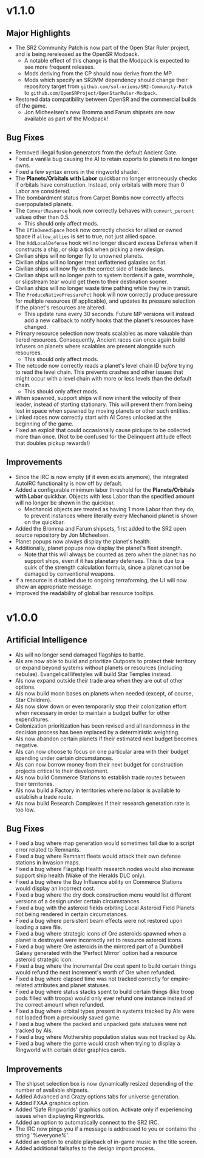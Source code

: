 # v1.1.0

## Major Highlights

- The SR2 Community Patch is now part of the Open Star Ruler project, and is being rereleased as the OpenSR Modpack.
    - A notable effect of this change is that the Modpack is expected to see more frequent releases.
    - Mods deriving from the CP should now derive from the MP. 
    - Mods which specify an SR2MM dependency should change their repository target from `github.com/sol-oriens/SR2-Community-Patch` to `github.com/OpenSRProject/OpenStarRuler-Modpack`.
- Restored data compatibility between OpenSR and the commercial builds of the game.
    - Jon Micheelsen's new Bromma and Farum shipsets are now available as part of the Modpack!

## Bug Fixes

- Removed illegal fusion generators from the default Ancient Gate.
- Fixed a vanilla bug causing the AI to retain exports to planets it no longer owns.
- Fixed a few syntax errors in the ringworld shader.
- The **Planets/Orbitals with Labor** quickbar no longer erroneously checks if orbitals have construction. Instead, only orbitals with more than 0 Labor are considered.
- The bombardment status from Carpet Bombs now correctly affects overpopulated planets.
- The `ConvertResource` hook now correctly behaves with `convert_percent` values other than 0.5.
    - This should only affect mods.
- The `IfInOwnedSpace` hook now correctly checks for allied *or* owned space if `allow_allies` is set to true, not just allied space.
- The `AddLocalDefense` hook will no longer discard excess Defense when it constructs a ship, or skip a tick when picking a new design.
- Civilian ships will no longer fly to unowned planets.
- Civilian ships will no longer treat unflattened galaxies as flat.
- Civilian ships will now fly on the correct side of trade lanes.
- Civilian ships will no longer path to system borders if a gate, wormhole, or slipstream tear would get them to their destination sooner.
- Civilian ships will no longer waste time pathing while they're in transit.
- The `ProduceNativePressurePct` hook will now correctly produce pressure for multiple resources (if applicable), and updates its pressure selection if the planet's resources are altered.
    - This update runs every 30 seconds. Future MP versions will instead add a new callback to notify hooks that the planet's resources have changed.
- Primary resource selection now treats scalables as more valuable than tiered resources. Consequently, Ancient races can once again build Infusers on planets where scalables are present alongside such resources.
    - This should only affect mods.
- The netcode now correctly reads a planet's level chain ID *before* trying to read the level chain. This prevents crashes and other issues that might occur with a level chain with more or less levels than the default chain.
    - This should only affect mods.
- When spawned, support ships will now inherit the velocity of their leader, instead of starting stationary. This will prevent them from being lost in space when spawned by moving planets or other such entities.
- Linked races now correctly start with AI Cores unlocked at the beginning of the game.
- Fixed an exploit that could occasionally cause pickups to be collected more than once. (Not to be confused for the Delinquent attitude effect that doubles pickup rewards!)

## Improvements

- Since the IRC is now empty (if it even exists anymore), the integrated AutoIRC functionality is now off by default.
- Added a configurable minimum labor threshold for the **Planets/Orbitals with Labor** quickbar. Objects with less Labor than the specified amount will no longer be shown in the quickbar.
    - Mechanoid objects are treated as having 1 more Labor than they do, to prevent instances where literally every Mechanoid planet is shown on the quickbar.
- Added the Bromma and Farum shipsets, first added to the SR2 open source repository by Jon Micheelsen.
- Planet popups now always display the planet's health.
- Additionally, planet popups now display the planet's fleet strength.
    - Note that this will always be counted as zero when the planet has no support ships, even if it has planetary defenses. This is due to a quirk of the strength calculation formula, since a planet cannot be damaged by conventional weapons.
- If a resource is disabled due to ongoing terraforming, the UI will now show an appropriate message.
- Improved the readability of global bar resource tooltips.

# v1.0.0

## Artificial Intelligence

- AIs will no longer send damaged flagships to battle.
- AIs are now able to build and prioritize Outposts to protect their territory or expand beyond systems without planets or resources (including nebulae). Evangelical lifestyles will build Star Temples instead.
- AIs now expand outside their trade area when they are out of other options.
- AIs now build moon bases on planets when needed (except, of course, Star Children).
- AIs now slow down or even temporarily stop their colonization effort when necessary in order to maintain a budget buffer for other expenditures.
- Colonization prioritization has been revised and all randomness in the decision process has been replaced by a deterministic weighting.
- AIs now abandon certain planets if their estimated next budget becomes negative.
- AIs can now choose to focus on one particular area with their budget spending under certain circumstances.
- AIs can now borrow money from their next budget for construction projects critical to their development.
- AIs now build Commerce Stations to establish trade routes between their territories.
- AIs now build a Factory in territories where no labor is available to establish a trade route.
- AIs now build Research Complexes if their research generation rate is too low.

## Bug Fixes

- Fixed a bug where map generation would sometimes fail due to a script error related to Remnants.
- Fixed a bug where Remnant fleets would attack their own defense stations in Invasion maps.
- Fixed a bug where Flagship Health research nodes would also increase support ship health (Wake of the Heralds DLC only).
- Fixed a bug where the Buy Influence ability on Commerce Stations would display an incorrect cost.
- Fixed a bug where the dry dock construction menu would list different versions of a design under certain circumstances.
- Fixed a bug with the asteroid fields orbiting Local Asteroid Field Planets not being rendered in certain circumstances.
- Fixed a bug where persistent beam effects were not restored upon loading a save file.
- Fixed a bug where strategic icons of Ore asteroids spawned when a planet is destroyed were incorrectly set to resource asteroid icons.
- Fixed a bug where Ore asteroids in the mirrored part of a Dumbbell Galaxy generated with the 'Perfect Mirror' option had a resource asteroid strategic icon.
- Fixed a bug where the incremental Ore cost spent to build certain things would refund the next increment's worth of Ore when refunded.
- Fixed a bug where elapsed time was not tracked correctly for empire-related attributes and planet statuses.
- Fixed a bug where status stacks spent to build certain things (like troop pods filled with troops) would only ever refund one instance instead of the correct amount when refunded.
- Fixed a bug where orbital types present in systems tracked by AIs were not loaded from a previously saved game.
- Fixed a bug where the packed and unpacked gate statuses were not tracked by AIs.
- Fixed a bug where Mothership population status was not tracked by AIs.
- Fixed a bug where the game would crash when trying to display a Ringworld with certain older graphics cards.

## Improvements

- The shipset selection box is now dynamically resized depending of the number of available shipsets.
- Added Advanced and Crazy options tabs for universe generation.
- Added FXAA graphics option.
- Added 'Safe Ringworlds' graphics option. Activate only if experiencing issues when displaying Ringworlds.
- Added an option to automatically connect to the SR2 IRC.
- The IRC now pings you if a message is addressed to you or contains the string '%everyone%'.
- Added an option to enable playback of in-game music in the title screen.
- Added additional failsafes to the design import process.

